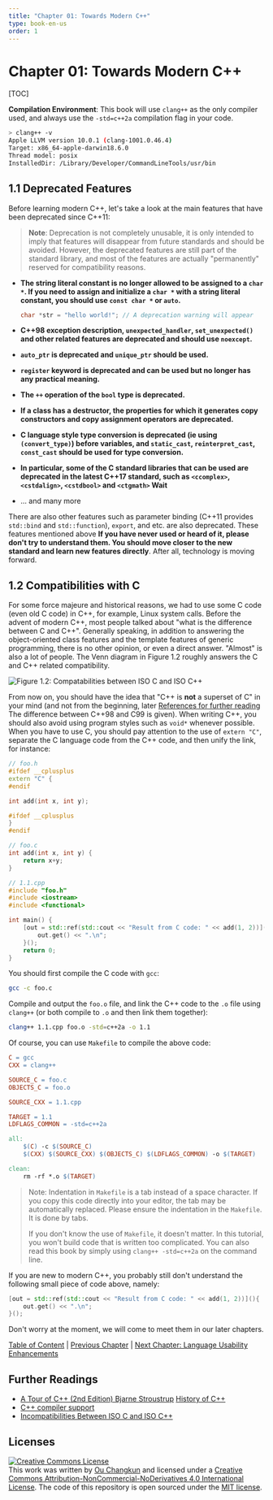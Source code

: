 ```yaml
---
title: "Chapter 01: Towards Modern C++"
type: book-en-us
order: 1
---
```


# Chapter 01: Towards Modern C++

[TOC]

**Compilation Environment**: This book will use `clang++` as the only compiler used, 
and always use the `-std=c++2a` compilation flag in your code.

```bash
> clang++ -v
Apple LLVM version 10.0.1 (clang-1001.0.46.4)
Target: x86_64-apple-darwin18.6.0
Thread model: posix
InstalledDir: /Library/Developer/CommandLineTools/usr/bin
```

## 1.1 Deprecated Features

Before learning modern C++, let's take a look at the main features that have been deprecated since C++11:

> **Note**: Deprecation is not completely unusable, it is only intended to imply that features will disappear from future standards and should be avoided. However, the deprecated features are still part of the standard library, and most of the features are actually "permanently" reserved for compatibility reasons.

- **The string literal constant is no longer allowed to be assigned to a `char *`. If you need to assign and initialize a `char *` with a string literal constant, you should use `const char *` or `auto`.**

    ```cpp
    char *str = "hello world!"; // A deprecation warning will appear
    ```

- **C++98 exception description, `unexpected_handler`, `set_unexpected()` and other related features are deprecated and should use `noexcept`.**

- **`auto_ptr` is deprecated and `unique_ptr` should be used.**

- **`register` keyword is deprecated and can be used but no longer has any practical meaning.**

- **The `++` operation of the `bool` type is deprecated.**

- **If a class has a destructor, the properties for which it generates copy constructors and copy assignment operators are deprecated.**

- **C language style type conversion is deprecated (ie using `(convert_type)`) before variables, and `static_cast`, `reinterpret_cast`, `const_cast` should be used for type conversion.**

- **In particular, some of the C standard libraries that can be used are deprecated in the latest C++17 standard, such as `<ccomplex>`, `<cstdalign>`, `<cstdbool>` and `<ctgmath>` Wait**

- ... and many more

There are also other features such as parameter binding (C++11 provides `std::bind` and `std::function`), `export`, and etc. are also deprecated. These features mentioned above **If you have never used or heard of it, please don't try to understand them. You should move closer to the new standard and learn new features directly**. After all, technology is moving forward.

## 1.2 Compatibilities with C

For some force majeure and historical reasons, we had to use some C code (even old C code) in C++, for example, Linux system calls. Before the advent of modern C++, most people talked about "what is the difference between C and C++". Generally speaking, in addition to answering the object-oriented class features and the template features of generic programming, there is no other opinion, or even a direct answer. "Almost" is also a lot of people. The Venn diagram in Figure 1.2 roughly answers the C and C++ related compatibility.

![Figure 1.2: Compatabilities between ISO C and ISO C++](../../assets/figures/comparison.png)

From now on, you should have the idea that "C++ is **not** a superset of C" in your mind (and not from the beginning, later [References for further reading](#further-readings) The difference between C++98 and C99 is given). When writing C++, you should also avoid using program styles such as `void*` whenever possible. When you have to use C, you should pay attention to the use of `extern "C"`, separate the C language code from the C++ code, and then unify the link, for instance:

```cpp
// foo.h
#ifdef __cplusplus
extern "C" {
#endif

int add(int x, int y);

#ifdef __cplusplus
}
#endif

// foo.c
int add(int x, int y) {
    return x+y;
}

// 1.1.cpp
#include "foo.h"
#include <iostream>
#include <functional>

int main() {
    [out = std::ref(std::cout << "Result from C code: " << add(1, 2))](){
        out.get() << ".\n";
    }();
    return 0;
}
```

You should first compile the C code with `gcc`:

```bash
gcc -c foo.c
```

Compile and output the `foo.o` file, and link the C++ code to the `.o` file using `clang++` (or both compile to `.o` and then link them together):

```bash
clang++ 1.1.cpp foo.o -std=c++2a -o 1.1
```

Of course, you can use `Makefile` to compile the above code:

```makefile
C = gcc
CXX = clang++

SOURCE_C = foo.c
OBJECTS_C = foo.o

SOURCE_CXX = 1.1.cpp

TARGET = 1.1
LDFLAGS_COMMON = -std=c++2a

all:
	$(C) -c $(SOURCE_C)
	$(CXX) $(SOURCE_CXX) $(OBJECTS_C) $(LDFLAGS_COMMON) -o $(TARGET)

clean:
	rm -rf *.o $(TARGET)
```

> Note: Indentation in `Makefile` is a tab instead of a space character. If you copy this code directly into your editor, the tab may be automatically replaced. Please ensure the indentation in the `Makefile`. It is done by tabs.
>
> If you don't know the use of `Makefile`, it doesn't matter. In this tutorial, you won't build code that is written too complicated. You can also read this book by simply using `clang++ -std=c++2a` on the command line.

If you are new to modern C++, you probably still don't understand the following small piece of code above, namely:

```cpp
[out = std::ref(std::cout << "Result from C code: " << add(1, 2))](){
    out.get() << ".\n";
}();
```

Don't worry at the moment, we will come to meet them in our later chapters.

[Table of Content](./toc.md) | [Previous Chapter](./00-preface.md) | [Next Chapter: Language Usability Enhancements](./02-usability.md)

## Further Readings

- [A Tour of C++ (2nd Edition) Bjarne Stroustrup](https://www.amazon.com/dp/0134997832/ref=cm_sw_em_r_mt_dp_U_GogjDbHE2H53B)
  [History of C++](http://en.cppreference.com/w/cpp/language/history)
- [C++ compiler support](https://en.cppreference.com/w/cpp/compiler_support)
- [Incompatibilities Between ISO C and ISO C++](http://david.tribble.com/text/cdiffs.htm#C99-vs-CPP98)

## Licenses

<a rel="license" href="http://creativecommons.org/licenses/by-nc-nd/4.0/"><img alt="Creative Commons License" style="border-width:0" src="https://i.creativecommons.org/l/by-nc-nd/4.0/88x31.png" /></a><br />This work was written by [Ou Changkun](https://changkun.de) and licensed under a <a rel="license" href="http://creativecommons.org/licenses/by-nc-nd/4.0/">Creative Commons Attribution-NonCommercial-NoDerivatives 4.0 International License</a>. The code of this repository is open sourced under the [MIT license](../../LICENSE).
